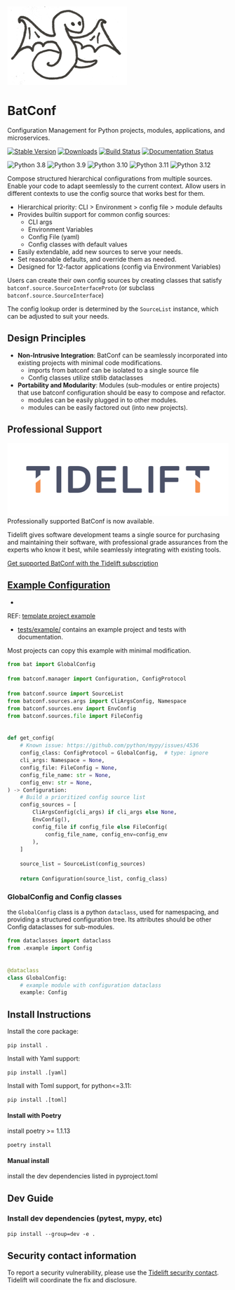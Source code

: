 ![Logo](https://github.com/lundybernard/batconf/blob/main/docs/source/_static/batconf-logo.png?raw=true)

# BatConf

Configuration Management for Python projects, modules, applications,
and microservices.

[![Stable Version](https://img.shields.io/pypi/v/batconf?color=blue)](https://pypi.org/project/batconf/)
[![Downloads](https://img.shields.io/pypi/dm/batconf)](https://pypistats.org/packages/batconf)
[![Build Status](https://github.com/lundybernard/batconf/actions/workflows/tests.yml/badge.svg)](https://github.com/lundybernard/batconf/actions)
[![Documentation Status](https://readthedocs.org/projects/batconf/badge/?version=latest)](https://batconf.readthedocs.io/en/latest/)

![Python 3.8](https://img.shields.io/badge/Python-3.8-blue)
![Python 3.9](https://img.shields.io/badge/Python-3.9-blue)
![Python 3.10](https://img.shields.io/badge/Python-3.10-blue)
![Python 3.11](https://img.shields.io/badge/Python-3.11-blue)
![Python 3.12](https://img.shields.io/badge/Python-3.12-blue)

Compose structured hierarchical configurations from multiple sources.
Enable your code to adapt seemlessly to the current context.
Allow users in different contexts to use the config source that works best for
them.

* Hierarchical priority: CLI > Environment > config file > module defaults
* Provides builtin support for common config sources:
    * CLI args
    * Environment Variables
    * Config File (yaml)
    * Config classes with default values
* Easily extendable, add new sources to serve your needs.
* Set reasonable defaults, and override them as needed.
* Designed for 12-factor applications (config via Environment Variables)

Users can create their own config sources
by creating classes that satisfy `batconf.source.SourceInterfaceProto`
(or subclass `batconf.source.SourceInterface`)

The config lookup order is determined by the `SourceList` instance,
which can be adjusted to suit your needs.

## Design Principles

* **Non-Intrusive Integration**: BatConf can be seamlessly incorporated
  into existing projects with minimal code modifications.
    * imports from batconf can be isolated to a single source file
    * Config classes utilize stdlib dataclasses
* **Portability and Modularity**: Modules (sub-modules or entire projects) that
  use batconf configuration
  should be easy to compose and refactor.
    * modules can be easily plugged in to other modules.
    * modules can be easily factored out (into new projects).

## Professional Support

![Tidelift Logo](docs/source/_static/Tidelift_Logos_RGB_Tidelift_Mark_On-White.png)
Professionally supported BatConf is now available.

Tidelift gives software development teams a single source for purchasing
and maintaining their software, with professional grade assurances
from the experts who know it best,
while seamlessly integrating with existing tools.

[Get supported BatConf with the Tidelift subscription](
https://tidelift.com/subscription/pkg/pypi-batconf?utm_source=pypi-batconf&utm_medium=readme
)

## [Example Configuration](tests/example/)

*
REF: [template project example](https://github.com/lundybernard/project_template/blob/main/bat/conf.py)
* [tests/example/](/tests/example) contains an example project and tests
  with documentation.

Most projects can copy this example with minimal modification.

```python
from bat import GlobalConfig

from batconf.manager import Configuration, ConfigProtocol

from batconf.source import SourceList
from batconf.sources.args import CliArgsConfig, Namespace
from batconf.sources.env import EnvConfig
from batconf.sources.file import FileConfig


def get_config(
    # Known issue: https://github.com/python/mypy/issues/4536
    config_class: ConfigProtocol = GlobalConfig,  # type: ignore
    cli_args: Namespace = None,
    config_file: FileConfig = None,
    config_file_name: str = None,
    config_env: str = None,
) -> Configuration:
    # Build a prioritized config source list
    config_sources = [
        CliArgsConfig(cli_args) if cli_args else None,
        EnvConfig(),
        config_file if config_file else FileConfig(
            config_file_name, config_env=config_env
        ),
    ]

    source_list = SourceList(config_sources)

    return Configuration(source_list, config_class)
```

### GlobalConfig and Config classes

the `GlobalConfig` class is a python `dataclass`, used for namespacing,
and providing a structured configuration tree.
Its attributes should be other Config dataclasses for sub-modules.

```python
from dataclasses import dataclass
from .example import Config


@dataclass
class GlobalConfig:
    # example module with configuration dataclass
    example: Config
```

## Install Instructions

Install the core package:

`pip install .`

Install with Yaml support:

`pip install .[yaml]`

Install with Toml support, for python<=3.11:

`pip install .[toml]`


#### Install with Poetry

install poetry >= 1.1.13

`poetry install`

#### Manual install

install the dev dependencies listed in pyproject.toml


## Dev Guide

### Install dev dependencies (pytest, mypy, etc)

`pip install --group=dev -e .`


## Security contact information

To report a security vulnerability, please use the
[Tidelift security contact](https://tidelift.com/security).
Tidelift will coordinate the fix and disclosure.
